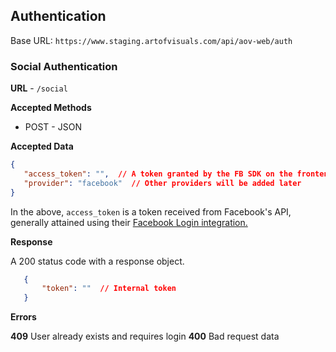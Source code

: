 ## Authentication

Base URL: `https://www.staging.artofvisuals.com/api/aov-web/auth`

### Social Authentication

**URL** - `/social`

**Accepted Methods**
- POST - JSON

**Accepted Data**
```json
{
   "access_token": "",  // A token granted by the FB SDK on the frontend
   "provider": "facebook"  // Other providers will be added later
}
```

In the above, `access_token` is a token received from Facebook's API, generally attained using their
[Facebook Login integration.](https://developers.facebook.com/docs/facebook-login/web)

**Response**

A 200 status code with a response object.

```json
   {
       "token": ""  // Internal token
   }
```

**Errors**

**409** User already exists and requires login
**400** Bad request data

